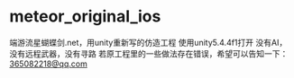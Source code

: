 # meteor_original_ios
端游流星蝴蝶剑.net，用unity重新写的仿造工程
使用unity5.4.4f1打开
没有AI，没有远程武器，没有寻路
若原工程里的一些做法存在错误，希望可以告知一下：365082218@qq.com
